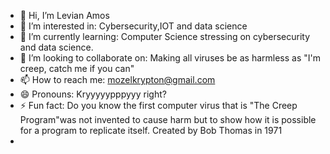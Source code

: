 - 👋 Hi, I’m Levian Amos
- 👀 I’m interested in: Cybersecurity,IOT and data science
- 🌱 I’m currently learning: Computer Science stressing on cybersecurity and data science.
- 💞️ I’m looking to collaborate on: Making all viruses be as harmless as "I'm creep, catch me if you can" 
- 📫 How to reach me: mozelkrypton@gmail.com
- 😄 Pronouns: Kryyyyypppyyy right?
- ⚡ Fun fact: Do you know the first computer virus that is "The Creep Program"was not invented to cause harm but to show how it is possible for a program to replicate itself. Created by Bob Thomas in 1971
- 
<!---
Mozelkrypton/Mozelkrypton is a ✨ special ✨ repository because its `README.md` (this file) appears on your GitHub profile.
You can click the Preview link to take a look at your changes.
--->
